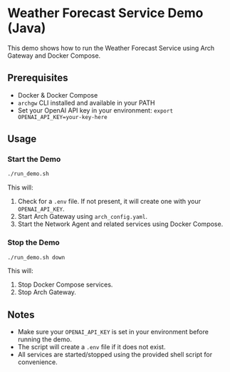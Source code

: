 # Weather Forecast Service Demo (Java)

This demo shows how to run the Weather Forecast Service using Arch Gateway and Docker Compose.

## Prerequisites
- Docker & Docker Compose
- `archgw` CLI installed and available in your PATH
- Set your OpenAI API key in your environment: `export OPENAI_API_KEY=your-key-here`

## Usage

### Start the Demo

```bash
./run_demo.sh
```

This will:
1. Check for a `.env` file. If not present, it will create one with your `OPENAI_API_KEY`.
2. Start Arch Gateway using `arch_config.yaml`.
3. Start the Network Agent and related services using Docker Compose.

### Stop the Demo

```bash
./run_demo.sh down
```

This will:
1. Stop Docker Compose services.
2. Stop Arch Gateway.

## Notes
- Make sure your `OPENAI_API_KEY` is set in your environment before running the demo.
- The script will create a `.env` file if it does not exist.
- All services are started/stopped using the provided shell script for convenience.
